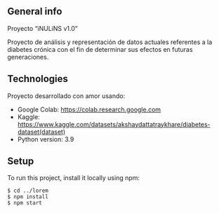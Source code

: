 ## General info
Proyecto “iNULiNS v1.0” 

Proyecto de análisis y representación de datos actuales referentes a la diabetes crónica con el fin de determinar sus efectos en futuras generaciones.

## Technologies
Proyecto desarrollado con amor usando:
* Google Colab: https://colab.research.google.com
* Kaggle: https://www.kaggle.com/datasets/akshaydattatraykhare/diabetes-dataset(dataset)
* Python version: 3.9

## Setup
To run this project, install it locally using npm:

```
$ cd ../lorem
$ npm install
$ npm start
